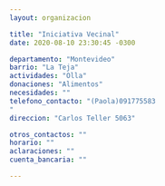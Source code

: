 ```yaml
---
layout: organizacion

title: "Iniciativa Vecinal"
date: 2020-08-10 23:30:45 -0300

departamento: "Montevideo"
barrio: "La Teja"
actividades: "Olla"
donaciones: "Alimentos"
necesidades: ""
telefono_contacto: "(Paola)091775583
"
direccion: "Carlos Teller 5063"

otros_contactos: ""
horario: ""
aclaraciones: ""
cuenta_bancaria: ""

---
```

